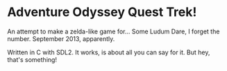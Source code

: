 # Adventure Odyssey Quest Trek!

An attempt to make a zelda-like game for...  Some Ludum Dare, I forget the number.  September 2013, apparently.

Written in C with SDL2.  It works, is about all you can say for it.  But hey, that's something!
